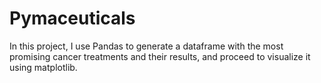 # Pymaceuticals
In this project, I use Pandas to generate a dataframe with the most promising cancer treatments and their results, and proceed to visualize it using matplotlib.
